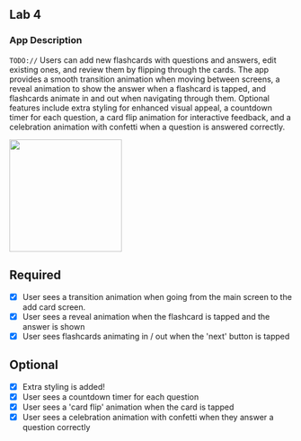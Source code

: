 ## Lab 4

### App Description
`TODO://` Users can add new flashcards with questions and answers, edit existing ones, and review them by flipping through the cards. The app provides a smooth transition animation when moving between screens, a reveal animation to show the answer when a flashcard is tapped, and flashcards animate in and out when navigating through them. Optional features include extra styling for enhanced visual appeal, a countdown timer for each question, a card flip animation for interactive feedback, and a celebration animation with confetti when a question is answered correctly.

<img src="YOUR_GIF_URL_HERE" width=200><br>

## Required
- [x] User sees a transition animation when going from the main screen to the add card screen.
- [x] User sees a reveal animation when the flashcard is tapped and the answer is shown
- [x] User sees flashcards animating in / out when the 'next' button is tapped

## Optional
- [x] Extra styling is added!
- [x] User sees a countdown timer for each question
- [x] User sees a 'card flip' animation when the card is tapped
- [x] User sees a celebration animation with confetti when they answer a question correctly
